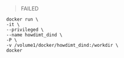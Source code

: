> FAILED

```shell
docker run \
-it \
--privileged \
--name howdimt_dind \
-P \
-v /volume1/docker/howdimt_dind:/workdir \
docker
```

